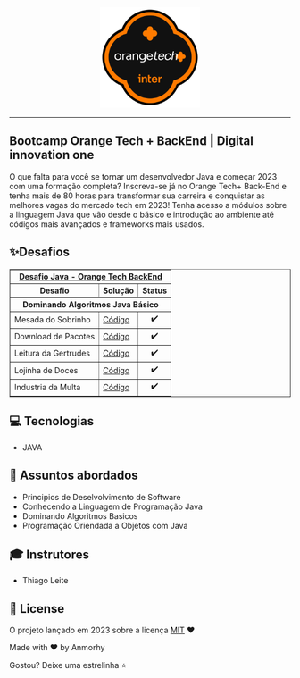 <p align="center">
    <img width="180" src="./assets/logo.png">
</p>

-------
## Bootcamp Orange Tech + BackEnd | Digital innovation one 

O que falta para você se tornar um desenvolvedor Java e começar 2023 com uma formação completa? Inscreva-se já no Orange Tech+ Back-End e tenha mais de 80 horas para transformar sua carreira e conquistar as melhores vagas do mercado tech em 2023! Tenha acesso a módulos sobre a linguagem Java que vão desde o básico e introdução ao ambiente até códigos mais avançados e frameworks mais usados.

## ✨Desafios

<div align="left">
    <table border=1>
        <tr>
            <th colspan="3"><a href="">Desafio Java - Orange Tech BackEnd</a></th>
        </tr>
        <tr>
            <th>Desafio</th>
            <th>Solução</th>
            <th>Status</th>
        </tr>
        <tr>
            <th colspan="3">Dominando Algoritmos Java Básico</th>
        </tr>
        <tr>
            <td>Mesada do Sobrinho</td>
            <td><a href="">Código</a></td>
            <td align="center">✔️</td>
        </tr>    
        <tr>
            <td>Download de Pacotes</td>
            <td><a href="" >Código</a></td>
            <td align="center">✔️</td>
        </tr> 
        <tr>
            <td>Leitura da Gertrudes</td>
            <td><a href="">Código</a></td>
            <td align="center">✔️</td>
        </tr>       
        <tr>
            <td>Lojinha de Doces</td>
            <td><a href="">Código</a></td>
            <td align="center">✔️</td>
        </tr>  
        <tr>
            <td>Industria da Multa</td>
            <td><a href="">Código</a></td>
            <td align="center">✔️</td>
        </tr>                                 
    </table>  
</div>

## 💻 Tecnologias
- JAVA

## 💬 Assuntos abordados

- Principios de Deselvolvimento de Software
- Conhecendo a Linguagem de Programação Java
- Dominando Algoritmos Basicos
- Programação Oriendada a Objetos com Java


## 🎓 Instrutores
 - Thiago Leite

## 📜 License

O projeto lançado em 2023 sobre a licença [MIT](./LICENSE) ❤️ 

Made with ♥ by Anmorhy

Gostou? Deixe uma estrelinha ⭐
